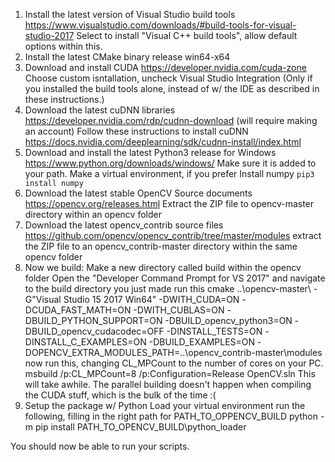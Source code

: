 1. Install the latest version of Visual Studio build tools https://www.visualstudio.com/downloads/#build-tools-for-visual-studio-2017 
	Select to install "Visual C++ build tools", allow default options within this.
2. Install the latest CMake binary release win64-x64
3. Download and install CUDA https://developer.nvidia.com/cuda-zone
	Choose custom isntallation, uncheck Visual Studio Integration (Only if you installed the build tools alone, instead of w/ the 
	IDE as described in these instructions.)
4. Download the latest cuDNN libraries https://developer.nvidia.com/rdp/cudnn-download (will require making an account)
	Follow these instructions to install cuDNN https://docs.nvidia.com/deeplearning/sdk/cudnn-install/index.html
5. Download and install the latest Python3 release for Windows https://www.python.org/downloads/windows/
	Make sure it is added to your path.
	Make a virtual environment, if you prefer
	Install numpy `pip3 install numpy`
6. Download the latest stable OpenCV Source documents https://opencv.org/releases.html
	Extract the ZIP file to opencv-master directory within an opencv folder
7. Download the latest opencv_contrib source files https://github.com/opencv/opencv_contrib/tree/master/modules
	extract the ZIP file to an opencv_contrib-master directory within the same opencv folder
8. Now we build:
	Make a new directory called build within the opencv folder
	Open the "Developer Command Prompt for VS 2017" and navigate to the build directory you just made
	run this
		cmake ..\opencv-master\ -G"Visual Studio 15 2017 Win64" -DWITH_CUDA=ON -DCUDA_FAST_MATH=ON -DWITH_CUBLAS=ON -DBUILD_PYTHON_SUPPORT=ON -DBUILD_opencv_python3=ON -DBUILD_opencv_cudacodec=OFF -DINSTALL_TESTS=ON -DINSTALL_C_EXAMPLES=ON -DBUILD_EXAMPLES=ON -DOPENCV_EXTRA_MODULES_PATH=..\opencv_contrib-master\modules
	now run this, changing CL_MPCount to the number of cores on your PC. 
		msbuild /p:CL_MPCount=8 /p:Configuration=Release OpenCV.sln
		This will take awhile. The parallel building doesn't happen when compiling the CUDA stuff, which is the bulk of the time :(
9. Setup the package w/ Python
	Load your virtual environment
	run the following, filling in the right path for PATH_TO_OPPENCV_BUILD
		python -m pip install PATH_TO_OPENCV_BUILD\python_loader

You should now be able to run your scripts.